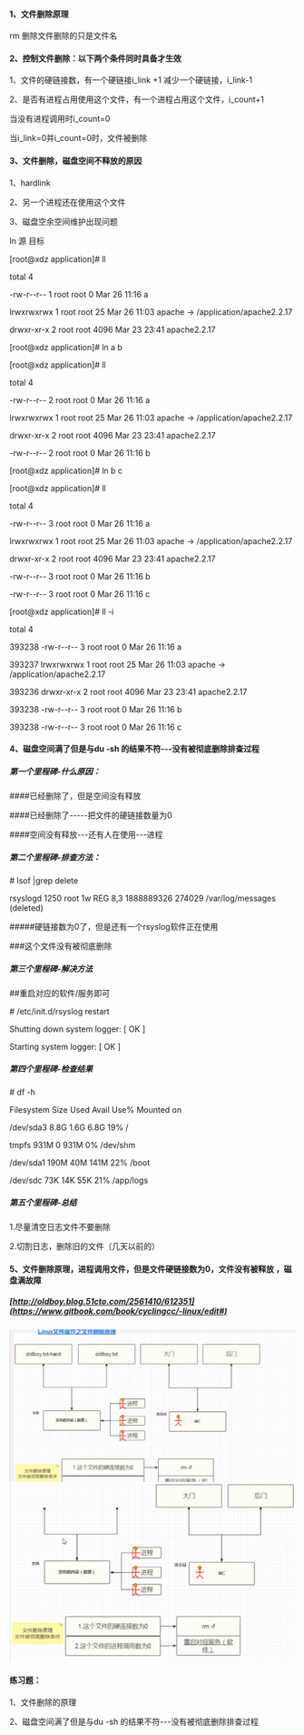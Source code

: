 #### 1、文件删除原理

rm 删除文件删除的只是文件名

#### 2、控制文件删除：以下两个条件同时具备才生效

1、文件的硬链接数，有一个硬链接i\_link +1 减少一个硬链接，i\_link-1

2、是否有进程占用使用这个文件，有一个进程占用这个文件，i\_count+1

当没有进程调用时i\_count=0

当i\_link=0并i\_count=0时，文件被删除

#### 3、文件删除，磁盘空间不释放的原因

1、hardlink

2、另一个进程还在使用这个文件

3、磁盘空余空间维护出现问题

ln 源 目标

\[root@xdz application\]\# ll

total 4

-rw-r--r-- 1 root root 0 Mar 26 11:16 a

lrwxrwxrwx 1 root root 25 Mar 26 11:03 apache -&gt; /application/apache2.2.17

drwxr-xr-x 2 root root 4096 Mar 23 23:41 apache2.2.17

\[root@xdz application\]\# ln a b

\[root@xdz application\]\# ll

total 4

-rw-r--r-- 2 root root 0 Mar 26 11:16 a

lrwxrwxrwx 1 root root 25 Mar 26 11:03 apache -&gt; /application/apache2.2.17

drwxr-xr-x 2 root root 4096 Mar 23 23:41 apache2.2.17

-rw-r--r-- 2 root root 0 Mar 26 11:16 b

\[root@xdz application\]\# ln b c

\[root@xdz application\]\# ll

total 4

-rw-r--r-- 3 root root 0 Mar 26 11:16 a

lrwxrwxrwx 1 root root 25 Mar 26 11:03 apache -&gt; /application/apache2.2.17

drwxr-xr-x 2 root root 4096 Mar 23 23:41 apache2.2.17

-rw-r--r-- 3 root root 0 Mar 26 11:16 b

-rw-r--r-- 3 root root 0 Mar 26 11:16 c

\[root@xdz application\]\# ll -i

total 4

393238 -rw-r--r-- 3 root root 0 Mar 26 11:16 a

393237 lrwxrwxrwx 1 root root 25 Mar 26 11:03 apache -&gt; /application/apache2.2.17

393236 drwxr-xr-x 2 root root 4096 Mar 23 23:41 apache2.2.17

393238 -rw-r--r-- 3 root root 0 Mar 26 11:16 b

393238 -rw-r--r-- 3 root root 0 Mar 26 11:16 c

#### 4、磁盘空间满了但是与du -sh 的结果不符---没有被彻底删除排查过程

##### 第一个里程碑-什么原因：

\#\#\#\#已经删除了，但是空间没有释放

\#\#\#\#已经删除了-----把文件的硬链接数量为0

\#\#\#\#空间没有释放---还有人在使用---进程

##### 第二个里程碑-排查方法：

\# lsof \|grep delete

rsyslogd 1250 root 1w REG 8,3 1888889326 274029 /var/log/messages \(deleted\)

\#\#\#\#\#硬链接数为0了，但是还有一个rsyslog软件正在使用

\#\#\#这个文件没有被彻底删除

##### 第三个里程碑-解决方法

\#\#重启对应的软件/服务即可

\# /etc/init.d/rsyslog restart

Shutting down system logger: \[ OK \]

Starting system logger: \[ OK \]

##### 第四个里程碑-检查结果

\# df -h

Filesystem Size Used Avail Use% Mounted on

/dev/sda3 8.8G 1.6G 6.8G 19% /

tmpfs 931M 0 931M 0% /dev/shm

/dev/sda1 190M 40M 141M 22% /boot

/dev/sdc 73K 14K 55K 21% /app/logs

##### 第五个里程碑-总结

1.尽量清空日志文件不要删除

2.切割日志，删除旧的文件（几天以前的）

#### 5、文件删除原理，进程调用文件，但是文件硬链接数为0，文件没有被释放 ，磁盘满故障

##### [http://oldboy.blog.51cto.com/2561410/612351](https://www.gitbook.com/book/cyclingcc/-linux/edit#)

#### ![](/assets/13-7.png)![](/assets/13-8.png)

#### 练习题：

1、文件删除的原理

2、磁盘空间满了但是与du -sh 的结果不符---没有被彻底删除排查过程

##### 



